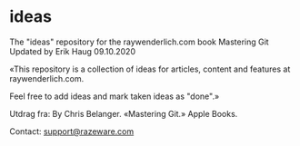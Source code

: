 # ideas
The "ideas" repository for the raywenderlich.com book Mastering Git
Updated by Erik Haug 09.10.2020

«This repository is a collection of ideas for articles, content and features at raywenderlich.com.

Feel free to add ideas and mark taken ideas as "done".»

Utdrag fra: By Chris Belanger. «Mastering Git.» Apple Books. 

Contact: support@razeware.com
